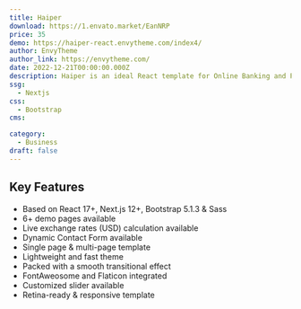 ```yaml
---
title: Haiper
download: https://1.envato.market/EanNRP
price: 35
demo: https://haiper-react.envytheme.com/index4/
author: EnvyTheme
author_link: https://envytheme.com/
date: 2022-12-21T00:00:00.000Z
description: Haiper is an ideal React template for Online Banking and Payment Solutions. It's a fully responsive template with demo inner page variations.
ssg:
  - Nextjs
css:
  - Bootstrap
cms:

category:
  - Business
draft: false
---
```


## Key Features

- Based on React 17+, Next.js 12+, Bootstrap 5.1.3 & Sass
- 6+ demo pages available
- Live exchange rates (USD) calculation available
- Dynamic Contact Form available
- Single page & multi-page template
- Lightweight and fast theme
- Packed with a smooth transitional effect
- FontAweosome and Flaticon integrated
- Customized slider available
- Retina-ready & responsive template
